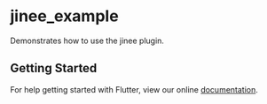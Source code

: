 # jinee_example

Demonstrates how to use the jinee plugin.

## Getting Started

For help getting started with Flutter, view our online
[documentation](https://flutter.io/).
